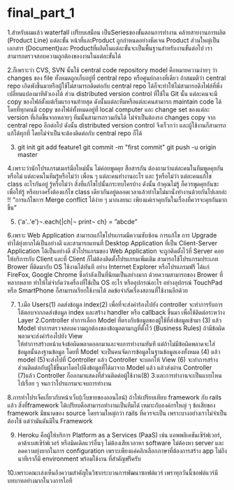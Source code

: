 # final_part_1
1.สำหรับผมแล้ว waterfall เปรียบเสมือน เป็นSeriesของขั้นตอนการทำงาน คล้ายสายงานการผลิต (Product Line) 
แต่ละขั้น หน้าที่และProduct ถูกกำหนดอย่างชัดเจน  Product ส่วนใหญ่เป็นเอกสาร (Document)และ Productที่ผลิตในแต่ละขั้นจะเป็นพื้นฐานสำหรับงานขั้นต่อไป
เราสามารถตรวจสอบความถูกต้องของงานในแต่ละขั้นได้ 

2.ก็เพราะว่า CVS, SVN นั้นใช้ central code repository model คือหมายความง่ายๆ ว่า changes ของ file ทั้งหมดถูกเก็บอยู่ที่ central repo หรือศูนย์กลางที่เดียว
      ถ้าสมมติว่า central repo เกิดพังขึ้นมาหรือผู้ใช้ไม่สามารถติดต่อกับ central repo ได้ก็จะทำให้ไม่สามารถดึงไฟล์ที่พึ่งเปลี่ยนแปลงมาทีตัวเองได้
      ส่วน distributed version control ที่ใช้ใน Git นั้น แต่ละคนจะมี copy ของไฟล์ตั้งแต่เริ่มแรกจนท้ายสุด ดังนั้นแต่ละทีมหรือแต่ละคนสามารถ 
      maintain code ได้โดยที่ทุกคนมี copy ของไฟล์ทั้งหมดอยู่ที่ local computer และ change set ของแต่ละ version ที่เกิดขึ้นจากหลายๆ 
      ทีมนั้นสามารถรวมกันได้ ไม่จำเป็นต้องรอ changes copy จาก central repo อีกต่อไป
        ดังนั้น distributed version control จึงเร็วกว่า และผู้ใช้งานก็สามารถแก้ได้ทุกที่ โดยไม่จำเป็นจะต้องติดต่อกับ central repo ก็ได้

3. git init
   git add feature1
   git commit -m "first commit"
   git push -u origin master


4.เพราะว่านักโปรแกรมเมอร์มือใหม่นั้น ไม่ค่อยพูดคุย สือสารกัน ต้องถามว่าแต่ละคนในทีมพูดคุยกันหรือไม่ 
แต่ละคนในทีมรู้หรือไม่ว่า เพื่อน ๆ แต่ละคนทำงานอะไร และ รู้หรือไม่ว่า แต่ละคนแก้ไข class อะไรกันอยู่ 
รู้หรือไม่ว่า สิ่งที่แก้ไขไปนั้นกระทบใครบ้าง  ดังนั้น ถ้าคุณไม่รู้ ก็ควรพูดคุยกันซะเพื่อให้รู้ หรือบางครั้งต้องแก้ไข class
เดียวกันอยู่ตลอดเวลาแล้วทำไมไม่มานั่งทำงานด้วยกันไปเลยล่ะ !!
“การแก้ไขการ Merge conflict ได้ง่าย ๆ มากเลยนะ เพียงแค่เราคุยกันในเรื่องที่ควรจะคุยกันมากขึ้น”


5. ('a'..'e')¬.each{|ch|¬ print¬ ch}  =   ”abcde”

6.เพราะ Web Application สามารถแก้ไขโปรแกรมมีความซับซ้อน การแก้ไข การ Upgrade ทำได้ยุ่งยากได้เป็นอย่างดี
และสามารถแทนที่ Desktop Application ที่เป็น Client-Server Application ได้เป็นอย่างดี ตัวโปรแกรมของ
Web Application จะถูกติดตั้งไว้ที่ Server คอยให้บริการกับ Client และที่ Client ก็ไม่ต้องติดตั้งโปรแกรมเพิ่มเติม 
สามารถใช้โปรแกรมประเภท Brower ที่ติดมากับ OS ใช้งานได้ทันที อย่าง Internet Explorer หรือโปรแกรมฟรี 
ได้แก่ FireFox, Google Chrome ซึ่งกำลังเป็นที่นิยมเป็นอย่างมาก ด้วยความสามารถของ Brower ที่หลากหลาย
ทำให้ไม่จำกัดว่าเครื่องที่ใช้เป็น OS อะไร หรืออุปกรณ์อะไร อย่างอุปกรณ์ TouchPad หรือ SmartPhone ก็สามารถเรียกใช้งานได้
ลดข้อจำกัดเรื่องสถานที่ใช้งานอีกด้วย

7.  1.เมือ Users(1) กดส่งข้อมูล index(2) เพื่อที่จะส่งคำร้องไปยัง   controller จะทำการรับการโต้ตอบจากกดส่งข้อมูล index 
      และสร้าง handler หรือ callback ขึ้นมา เพื่อใช้ติดต่อระหว่าง Layer
    2.Controller ทำการเลือก Model ที่ตรงกับข้อมูลของผู้ใช้ที่ส่งข้อมูลเข้ามา (3) 
       แล้ว Model ทำการตรวจสอบความถูกต้องของข้อมูลตามกฎที่ตั้งไว้ (Business Rules) ถ้ามีข้อผิดพลาดจะส่งคำร้องไปยัง View  
      ให้ทำการสร้างหน้าแจ้งข้อผิดพลาดออกมาและจบการทำงานทันที แต่ถ้าไม่มีข้อผิดพลาดจะใส่ข้อมูลนั้นลงฐานข้อมูล โดยที่ Model 
      จะเป็นคนจัดการข้อมูลในฐานข้อมูลเองทั้งหมด (4) แล้ว model (5)จะส่งไปที่ Controller แล้ว Controller จะบอกให้ View (6)
       จะทำการสร้างส่วนติดต่อกับผู้ใช้ขึ้นมาโดยไปดึงข้อมูลที่ได้มาจาก Model แล้ว แล้วส่งผ่าน Controller (7)แล้ว Controller ก็ออกมาแสดงที่ส่วนติดต่อผู้ใช้งาน(8) 
    3.และการทำงานจะเป็นแบบไหนไปเรื่อย ๆ จนกว่าโปรแกรมจะจบการทำงาน





8.การทำโปรเจ็คเกี่ยวกับหน้าเว็บ(เว็บขายของออนไลน์)
    ถ้าให้เปรียบเทียบ framework กับ rails แล้ว สิ่งที่framework ได้เปรียบคือสามารถทำงานเป็นทีมได้ เหมาะกับองค์กรใหญ่ ๆ 
    ข้อเสียของ framework มีขนาดของ source โดยรวมใหญ่กว่า rails ที่ควรจะเป็น เพราะบางอย่างเราไม่จำเป็นต้องใช้ แต่ว่ามันดันมีใน Framework  

9. Heroku คือผู้ให้บริการ Platform as a Services (PaaS) เช่น แอพพลิเคชันเซิร์ฟเวอร์, ดาต้าเบสเซิร์ฟเวอร์ หรือมิดเดิลแวร์อื่นๆ
ไม่ต้องเสียเวลาหา software ไม่ต้องหา server และลดความยุ่งยากในการ configuration เพราะเพียงแค่คลิกเลือกภาษาที่ต้องการสร้าง app
ไม่ถึงนาทีเราก็มี environment พร้อมใช้งาน ที่สำคัญฟรีครับ

10.เพราะคณะเล่งเห็นถึงความสำคัญในวิชากระบวนการพัฒนาซอฟต์แวร์ เพราทุกวันนี้ซอฟต์แวร์มีบทบาทอย่างมากในวงการไอที





